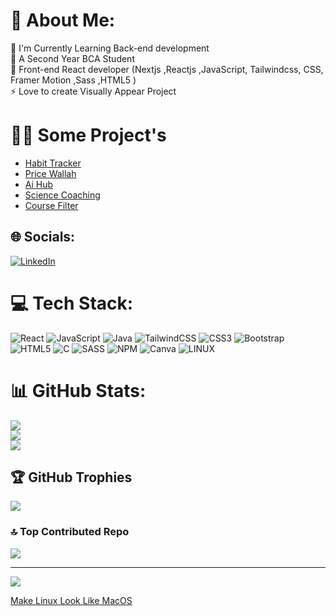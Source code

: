 # 💫 About Me:
🔭 I'm Currently Learning Back-end development<br>👯  A Second Year BCA Student <br>🌱  Front-end React developer (Nextjs ,Reactjs ,JavaScript, Tailwindcss, CSS, Framer Motion ,Sass ,HTML5 )<br>⚡ Love to create Visually Appear Project<br>
# 🤌🏼 Some Project's
- [Habit Tracker](https://habit-trackerr.vercel.app/)
- [Price Wallah](https://pricewallah.vercel.app/)
- [Ai Hub](https://aihubme.vercel.app/)
- [Science Coaching](https://sciencecoching.netlify.app/)
- [Course Filter](https://filter-course.vercel.app/)

## 🌐 Socials:
[![LinkedIn](https://img.shields.io/badge/LinkedIn-%230077B5.svg?logo=linkedin&logoColor=white)](https://linkedin.com/in/https://www.linkedin.com/in/vibhu-gupta-918042221/) 

# 💻 Tech Stack:
![React](https://img.shields.io/badge/react-%2320232a.svg?style=plastic&logo=react&logoColor=%2361DAFB) ![JavaScript](https://img.shields.io/badge/javascript-%23323330.svg?style=plastic&logo=javascript&logoColor=%23F7DF1E) ![Java](https://img.shields.io/badge/java-%23ED8B00.svg?style=plastic&logo=java&logoColor=white) ![TailwindCSS](https://img.shields.io/badge/tailwindcss-%2338B2AC.svg?style=plastic&logo=tailwind-css&logoColor=white) ![CSS3](https://img.shields.io/badge/css3-%231572B6.svg?style=plastic&logo=css3&logoColor=white) ![Bootstrap](https://img.shields.io/badge/bootstrap-%23563D7C.svg?style=plastic&logo=bootstrap&logoColor=white) ![HTML5](https://img.shields.io/badge/html5-%23E34F26.svg?style=plastic&logo=html5&logoColor=white) ![C](https://img.shields.io/badge/c-%2300599C.svg?style=plastic&logo=c&logoColor=white) ![SASS](https://img.shields.io/badge/SASS-hotpink.svg?style=plastic&logo=SASS&logoColor=white) ![NPM](https://img.shields.io/badge/NPM-%23000000.svg?style=plastic&logo=npm&logoColor=white) ![Canva](https://img.shields.io/badge/Canva-%2300C4CC.svg?style=plastic&logo=Canva&logoColor=white) ![LINUX](https://img.shields.io/badge/Linux-FCC624?style=plastic&logo=linux&logoColor=black)
# 📊 GitHub Stats:
![](https://github-readme-stats.vercel.app/api?username=viibhuGupta&theme=radical&hide_border=false&include_all_commits=true&count_private=true)<br/>
![](https://github-readme-streak-stats.herokuapp.com/?user=viibhuGupta&theme=radical&hide_border=false)<br/>
![](https://github-readme-stats.vercel.app/api/top-langs/?username=viibhuGupta&theme=radical&hide_border=false&include_all_commits=true&count_private=true&layout=compact)

## 🏆 GitHub Trophies
![](https://github-profile-trophy.vercel.app/?username=viibhuGupta&theme=dracula&no-frame=false&no-bg=false&margin-w=4)

### 🔝 Top Contributed Repo
![](https://github-contributor-stats.vercel.app/api?username=viibhuGupta&limit=5&theme=dracula&combine_all_yearly_contributions=true)

---
[![](https://visitcount.itsvg.in/api?id=viibhuGupta&icon=9&color=1)](https://visitcount.itsvg.in)

<!-- Proudly created with GPRM ( https://gprm.itsvg.in ) -->


 <a href="https://github.com/viibhuGupta/Linux-Setup-" target="_blank" >Make Linux Look Like MacOS </a>  
